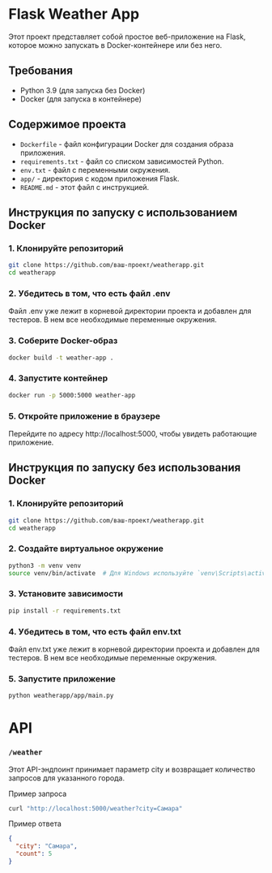 # Flask Weather App

Этот проект представляет собой простое веб-приложение на Flask, которое можно запускать в Docker-контейнере или без него.

## Требования

- Python 3.9 (для запуска без Docker)
- Docker (для запуска в контейнере)

## Содержимое проекта

- `Dockerfile` - файл конфигурации Docker для создания образа приложения.
- `requirements.txt` - файл со списком зависимостей Python.
- `env.txt` - файл с переменными окружения.
- `app/` - директория с кодом приложения Flask.
- `README.md` - этот файл с инструкцией.

## Инструкция по запуску с использованием Docker

### 1. Клонируйте репозиторий

```bash
git clone https://github.com/ваш-проект/weatherapp.git
cd weatherapp
```

### 2. Убедитесь в том, что есть файл .env

Файл .env уже лежит в корневой директории проекта и добавлен для тестеров. В нем все необходимые переменные окружения.

### 3. Соберите Docker-образ
```bash
docker build -t weather-app .
```
### 4. Запустите контейнер
```bash
docker run -p 5000:5000 weather-app
```
### 5. Откройте приложение в браузере

Перейдите по адресу http://localhost:5000, чтобы увидеть работающие приложение.

## Инструкция по запуску без использования Docker
### 1. Клонируйте репозиторий
```bash
git clone https://github.com/ваш-проект/weatherapp.git
cd weatherapp
```
### 2. Создайте виртуальное окружение
```bash
python3 -m venv venv
source venv/bin/activate  # Для Windows используйте `venv\Scripts\activate.bat`
```
### 3. Установите зависимости
```bash
pip install -r requirements.txt
```
### 4. Убедитесь в том, что есть файл env.txt

Файл env.txt уже лежит в корневой директории проекта и добавлен для тестеров. В нем все необходимые переменные окружения.

### 5. Запустите приложение
```bash
python weatherapp/app/main.py
```

# API
### `/weather`

Этот API-эндпоинт принимает параметр city и возвращает количество запросов для указанного города.

Пример запроса
```bash
curl "http://localhost:5000/weather?city=Самара"
```

Пример ответа
```json
{
  "city": "Самара",
  "count": 5
}
```

